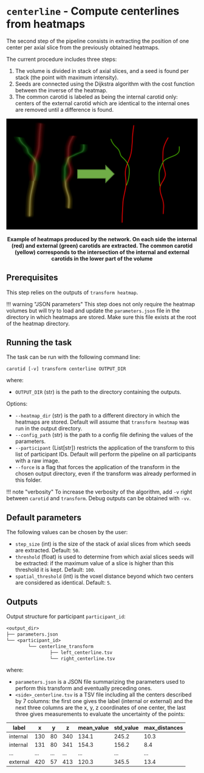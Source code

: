 # `centerline` - Compute centerlines from heatmaps

The second step of the pipeline consists in extracting the position of one center per
axial slice from the previously obtained heatmaps.

The current procedure includes three steps:

1. The volume is divided in stack of axial slices, and a seed is found per stack (the point with maximum intensity).
2. Seeds are connected using the Dijkstra algorithm with the cost function between the inverse of the heatmap.
3. The common carotid is labeled as being the internal carotid only: centers of the external carotid which are identical
to the internal ones are removed until a difference is found.


![Illustration of centerline transform](../images/centerline_transform.png)
<p style="text-align: center;"><b>Example of heatmaps produced by the network. 
On each side the internal (red) and external (green) carotids are extracted. 
The common carotid (yellow) corresponds to the intersection of the internal 
and external carotids in the lower part of the volume</b></p>

## Prerequisites

This step relies on the outputs of `transform heatmap`.

!!! warning "JSON parameters"
    This step does not only require the heatmap volumes but will try to
    load and update the `parameters.json` file in the directory in which heatmaps are
    stored. Make sure this file exists at the root of the heatmap directory.

## Running the task

The task can be run with the following command line:
```
carotid [-v] transform centerline OUTPUT_DIR
```
where:

- `OUTPUT_DIR` (str) is the path to the directory containing the outputs.

Options:

- `--heatmap_dir` (str) is the path to a different directory in which the heatmaps are stored.
Default will assume that `transform heatmap` was run in the output directory.
- `--config_path` (str) is the path to a config file defining the values of the parameters.
- `--participant` (List[str]) restricts the application of the transform to this list of participant IDs. 
Default will perform the pipeline on all participants with a raw image.
- `--force` is a flag that forces the application of the transform in the chosen output directory,
even if the transform was already performed in this folder.

!!! note "verbosity"
    To increase the verbosity of the algorithm, add `-v` right between `carotid` and `transform`.
    Debug outputs can be obtained with `-vv`.

## Default parameters

The following values can be chosen by the user:

- `step_size` (int) is the size of the stack of axial slices from which seeds are extracted. Default: `50`.
- `threshold` (float) is used to determine from which axial slices seeds will be extracted: if the maximum value of
a slice is higher than this threshold it is kept. Default: `100`.
- `spatial_threshold` (int) is the voxel distance beyond which two centers are considered as identical. Default: `5`.

## Outputs

Output structure for participant `participant_id`:
```console
<output_dir>
├── parameters.json
└── <participant_id>
        └── centerline_transform
                ├── left_centerline.tsv
                └── right_centerline.tsv
```

where:

- `parameters.json` is a JSON file summarizing the parameters used to perform this transform and eventually preceding ones.
- `<side>_centerline.tsv` is a TSV file including all the centers described by 7 columns: the first one gives the label (internal or external)
and the next three columns are the x, y, z coordinates of one center, the last three gives measurements to evaluate the uncertainty of the points:

| label    | x   | y   | z   | mean_value | std_value | max_distances |
|----------|-----|-----|-----|------------|-----------|---------------|
| internal | 130 | 80  | 340 | 134.1      | 245.2     | 10.3          |
| internal | 131 | 80  | 341 | 154.3      | 156.2     | 8.4           |
| ...      | ... | ... | ... | ...        | ...       | ...           |
| external | 420 | 57  | 413 | 120.3      | 345.5     | 13.4          |